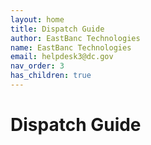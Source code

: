 ```yaml
---
layout: home
title: Dispatch Guide
author: EastBanc Technologies
name: EastBanc Technologies
email: helpdesk3@dc.gov
nav_order: 3
has_children: true
---
```


# Dispatch Guide
